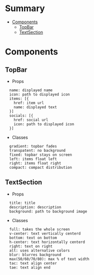 # Summary

- [Components](#components)
    - [TopBar](#topbar)
    - [TextSection](#textsection)

# Components

## TopBar

- Props
```
  name: displayed name
  icon: path to displayed icon
  items: [{
    href: item url
    name: displayed text
  }]
  socials: [{
    href: social url
    icon: path to displayed icon
  }]
```

- Classes
```
  gradient: topbar fades
  transpatent: no background
  fixed: topbar stays on screen
  left: items float left
  right: items float right
  compact: compact distribution
```

## TextSection

- Props
```
  title: title
  description: description
  background: path to background image
```

- Classes
```
  full: takes the whole screen
  v-center: text vertically centerd
  bottom: text on bottom
  h-center: text horizontally centerd
  right: text on right
  alt: uses alternative colors
  blur: blurres background
  max(50/60/70/80): max % of text width
  tac: text align center
  tae: text align end
```
